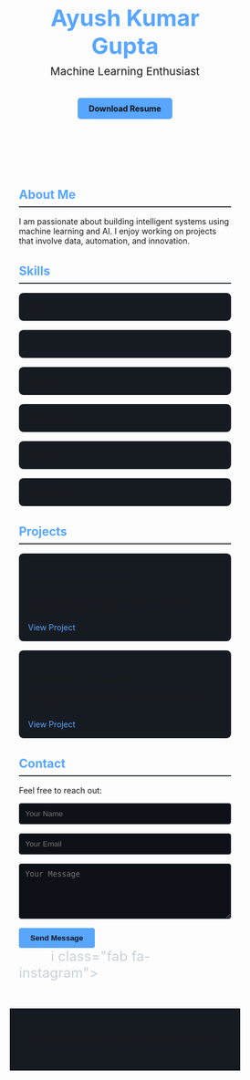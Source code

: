 <!DOCTYPE html>
<html lang="en">
<head>
  <meta charset="UTF-8" />
  <meta name="viewport" content="width=device-width, initial-scale=1.0" />
  <title>Ayush Kumar Gupta | Portfolio</title>
  <link rel="preconnect" href="https://fonts.googleapis.com">
  <link rel="preconnect" href="https://fonts.gstatic.com" crossorigin>
  <link href="https://fonts.googleapis.com/css2?family=Poppins:wght@300;500;700&display=swap" rel="stylesheet">
  <link rel="stylesheet" href="https://cdnjs.cloudflare.com/ajax/libs/font-awesome/6.4.0/css/all.min.css">
  <link href="https://unpkg.com/aos@2.3.1/dist/aos.css" rel="stylesheet">
  <style>
    * {
      margin: 0;
      padding: 0;
      box-sizing: border-box;
    }

    body {
      font-family: 'Poppins', sans-serif;
      background-color: #0d1117;
      color: #c9d1d9;
      line-height: 1.6;
    }

    header {
      text-align: center;
      padding: 4rem 1rem;
    }

    header h1 {
      font-size: 2.5rem;
      color: #58a6ff;
    }

    header p {
      font-size: 1.2rem;
      margin-top: 0.5rem;
    }

    .resume-btn {
      display: inline-block;
      padding: 10px 20px;
      margin-top: 1rem;
      background-color: #58a6ff;
      color: #0d1117;
      text-decoration: none;
      border-radius: 5px;
      font-weight: bold;
    }
    .resume-btn:hover {
      background-color: #1f6feb;
      color: white;
    }

    section {
      max-width: 900px;
      margin: 2rem auto;
      padding: 0 1rem;
    }

    h2 {
      color: #58a6ff;
      margin-bottom: 1rem;
      border-bottom: 2px solid #30363d;
      padding-bottom: 0.5rem;
    }

    .skills, .projects {
      display: grid;
      grid-template-columns: repeat(auto-fit, minmax(200px, 1fr));
      gap: 1rem;
    }

    .skill, .project {
      background-color: #161b22;
      padding: 1rem;
      border-radius: 8px;
      box-shadow: 0 0 5px rgba(255, 255, 255, 0.05);
    }

    .project a {
      color: #58a6ff;
      text-decoration: none;
    }

    footer {
      text-align: center;
      padding: 2rem 1rem;
      background-color: #161b22;
      margin-top: 3rem;
    }

    .socials a {
      color: #c9d1d9;
      margin: 0 0.5rem;
      font-size: 1.5rem;
      text-decoration: none;
      transition: color 0.3s ease;
    }

    .socials a:hover {
      color: #58a6ff;
    }

    form input, form textarea {
      width: 100%;
      padding: 10px;
      margin-bottom: 1rem;
      background: #0d1117;
      border: 1px solid #30363d;
      color: #c9d1d9;
      border-radius: 4px;
    }

    form button {
      background-color: #58a6ff;
      color: #0d1117;
      border: none;
      padding: 10px 20px;
      font-weight: bold;
      border-radius: 4px;
      cursor: pointer;
    }

    form button:hover {
      background-color: #1f6feb;
      color: white;
    }
  </style>
</head>
<body>
  <header data-aos="fade-down">
    <h1>Ayush Kumar Gupta</h1>
    <p>Machine Learning Enthusiast</p>
    <a href="resume.pdf" download class="resume-btn">Download Resume</a>
  </header>

  <section id="about" data-aos="fade-up">
    <h2>About Me</h2>
    <p>I am passionate about building intelligent systems using machine learning and AI. I enjoy working on projects that involve data, automation, and innovation.</p>
  </section>

  <section id="skills" data-aos="fade-up">
    <h2>Skills</h2>
    <div class="skills">
      <div class="skill">Python</div>
      <div class="skill">TensorFlow</div>
      <div class="skill">OpenCV</div>
      <div class="skill">MediaPipe</div>
      <div class="skill">Pandas</div>
      <div class="skill">Scikit-learn</div>
    </div>
  </section>

  <section id="projects" data-aos="fade-up">
    <h2>Projects</h2>
    <div class="projects">
      <div class="project">
        <h3>Hand Gesture Control</h3>
        <p>Control your PC using hand gestures using OpenCV and MediaPipe.</p>
        <a href="#">View Project</a>
      </div>
      <div class="project">
        <h3>ML Model Deployment</h3>
        <p>Deploy machine learning models using Flask and Streamlit.</p>
        <a href="#">View Project</a>
      </div>
    </div>
  </section>

  <section id="contact" data-aos="fade-up">
    <h2>Contact</h2>
    <p>Feel free to reach out:</p>
    <form action="https://formspree.io/f/yourFormID" method="POST">
      <input type="text" name="name" placeholder="Your Name" required>
      <input type="email" name="_replyto" placeholder="Your Email" required>
      <textarea name="message" placeholder="Your Message" rows="5" required></textarea>
      <button type="submit">Send Message</button>
    </form>
    <div class="socials">
      <a href="mailto:ayushkumargupta36@gmail.com"><i class="fas fa-envelope"></i></a>
      <a href="https://www.linkedin.com/in/ayush-kumar-gupta-102981245?utm_source=share&utm_campaign=share_via&utm_content=profile&utm_medium=android_app" target="_blank"><i class="fab fa-linkedin"></i></a>
      <a href="https://github.com/yourusername" target="_blank"><i class="fab fa-github"></i></a>
      <a href="https://www.instagram.com/ayush_gupta_63?utm_source=qr&igsh=MWNlMGw0cTEzc3A3dw==">i class="fab fa-instagram"></i></a>
    </div>
  </section>

  <footer>
    <p>&copy; 2025 Ayush Kumar Gupta. All rights reserved.</p>
  </footer>

  <script src="https://unpkg.com/aos@2.3.1/dist/aos.js"></script>
  <script>
    AOS.init();
  </script>
</body>
</html>
